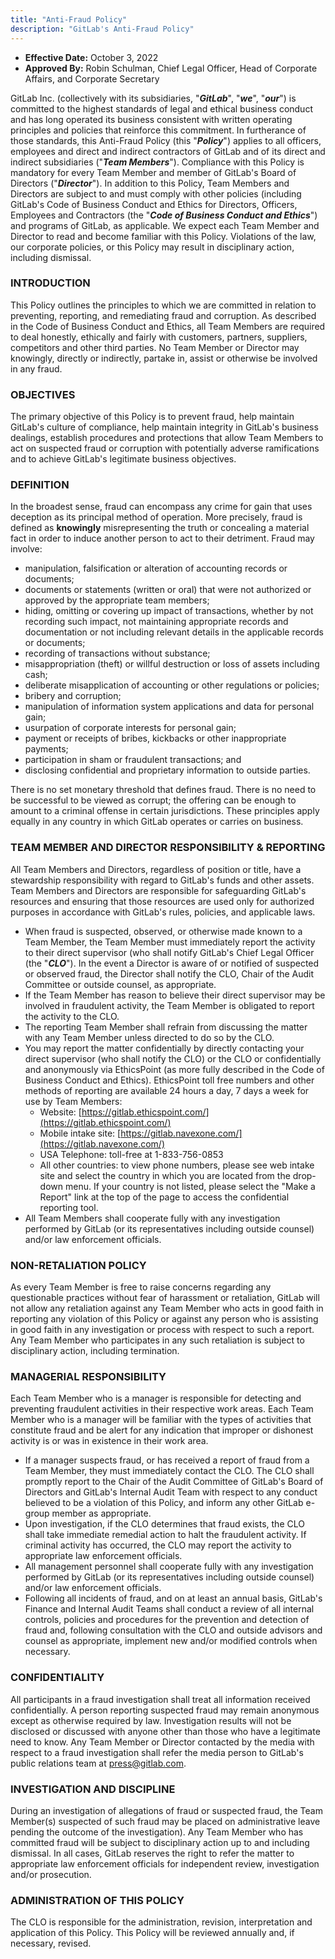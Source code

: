 ```yaml
---
title: "Anti-Fraud Policy"
description: "GitLab's Anti-Fraud Policy"
---
```


- **Effective Date:** October 3, 2022
- **Approved By:** Robin Schulman, Chief Legal Officer, Head of Corporate Affairs, and Corporate Secretary

GitLab Inc. (collectively with its subsidiaries, "***GitLab***", "***we***", "***our***") is committed to the highest standards of legal and ethical business conduct and has long operated its business consistent with written operating principles and policies that reinforce this commitment. In furtherance of those standards, this Anti-Fraud Policy (this "***Policy***") applies to all officers, employees and direct and indirect contractors of GitLab and of its direct and indirect subsidiaries ("***Team Members***"). Compliance with this Policy is mandatory for every Team Member and member of GitLab's Board of Directors ("***Director***"). In addition to this Policy, Team Members and Directors are subject to and must comply with other policies (including GitLab's Code of Business Conduct and Ethics for Directors, Officers, Employees and Contractors (the "***Code of Business Conduct and Ethics***") and programs of GitLab, as applicable. We expect each Team Member and Director to read and become familiar with this Policy. Violations of the law, our corporate policies, or this Policy may result in disciplinary action, including dismissal.

### INTRODUCTION

This Policy outlines the principles to which we are committed in relation to preventing, reporting, and remediating fraud and corruption. As described in the Code of Business Conduct and Ethics, all Team Members are required to deal honestly, ethically and fairly with customers, partners, suppliers, competitors and other third parties. No Team Member or Director may knowingly, directly or indirectly, partake in, assist or otherwise be involved in any fraud.

### OBJECTIVES

The primary objective of this Policy is to prevent fraud, help maintain GitLab's culture of compliance, help maintain integrity in GitLab's business dealings, establish procedures and protections that allow Team Members to act on suspected fraud or corruption with potentially adverse ramifications and to achieve GitLab's legitimate business objectives.

### DEFINITION

In the broadest sense, fraud can encompass any crime for gain that uses deception as its principal method of operation. More precisely, fraud is defined as **knowingly** misrepresenting the truth or concealing a material fact in order to induce another person to act to their detriment. Fraud may involve:

- manipulation, falsification or alteration of accounting records or documents;
- documents or statements (written or oral) that were not authorized or approved by the appropriate team members;
- hiding, omitting or covering up impact of transactions, whether by not recording such impact, not maintaining appropriate records and documentation or not including relevant details in the applicable records or documents;
- recording of transactions without substance;
- misappropriation (theft) or willful destruction or loss of assets including cash;
- deliberate misapplication of accounting or other regulations or policies;
- bribery and corruption;
- manipulation of information system applications and data for personal gain;
- usurpation of corporate interests for personal gain;
- payment or receipts of bribes, kickbacks or other inappropriate payments;
- participation in sham or fraudulent transactions; and
- disclosing confidential and proprietary information to outside parties.

There is no set monetary threshold that defines fraud. There is no need to be successful to be viewed as corrupt; the offering can be enough to amount to a criminal offense in certain jurisdictions. These principles apply equally in any country in which GitLab operates or carries on business.

### TEAM MEMBER AND DIRECTOR RESPONSIBILITY & REPORTING

All Team Members and Directors, regardless of position or title, have a stewardship responsibility with regard to GitLab's funds and other assets. Team Members and Directors are responsible for safeguarding GitLab's resources and ensuring that those resources are used only for authorized purposes in accordance with GitLab's rules, policies, and applicable laws.

- When fraud is suspected, observed, or otherwise made known to a Team Member, the Team Member must immediately report the activity to their direct supervisor (who shall notify GitLab's Chief Legal Officer (the "***CLO***"). In the event a Director is aware of or notified of suspected or observed fraud, the Director shall notify the CLO, Chair of the Audit Committee or outside counsel, as appropriate.
- If the Team Member has reason to believe their direct supervisor may be involved in fraudulent activity, the Team Member is obligated to report the activity to the CLO.
- The reporting Team Member shall refrain from discussing the matter with any Team Member unless directed to do so by the CLO.
- You may report the matter confidentially by directly contacting your direct supervisor (who shall notify the CLO) or the CLO or confidentially and anonymously via EthicsPoint (as more fully described in the Code of Business Conduct and Ethics). EthicsPoint toll free numbers and other methods of reporting are available 24 hours a day, 7 days a week for use by Team Members:
  - Website: [https://gitlab.ethicspoint.com/](https://gitlab.ethicspoint.com/)
  - Mobile intake site: [https://gitlab.navexone.com/](https://gitlab.navexone.com/)
  - USA Telephone: toll-free at 1-833-756-0853
  - All other countries: to view phone numbers, please see web intake site and select the country in which you are located from the drop-down menu. If your country is not listed, please select the "Make a Report" link at the top of the page to access the confidential reporting tool.
- All Team Members shall cooperate fully with any investigation performed by GitLab (or its representatives including outside counsel) and/or law enforcement officials.

### NON-RETALIATION POLICY

As every Team Member is free to raise concerns regarding any questionable practices without fear of harassment or retaliation, GitLab will not allow any retaliation against any Team Member who acts in good faith in reporting any violation of this Policy or against any person who is assisting in good faith in any investigation or process with respect to such a report. Any Team Member who participates in any such retaliation is subject to disciplinary action, including termination.

### MANAGERIAL RESPONSIBILITY

Each Team Member who is a manager is responsible for detecting and preventing fraudulent activities in their respective work areas. Each Team Member who is a manager will be familiar with the types of activities that constitute fraud and be alert for any indication that improper or dishonest activity is or was in existence in their work area.

- If a manager suspects fraud, or has received a report of fraud from a Team Member, they must immediately contact the CLO. The CLO shall promptly report to the Chair of the Audit Committee of GitLab's Board of Directors and GitLab's Internal Audit Team with respect to any conduct believed to be a violation of this Policy, and inform any other GitLab e-group member as appropriate.
- Upon investigation, if the CLO determines that fraud exists, the CLO shall take immediate remedial action to halt the fraudulent activity. If criminal activity has occurred, the CLO may report the activity to appropriate law enforcement officials.
- All management personnel shall cooperate fully with any investigation performed by GitLab (or its representatives including outside counsel) and/or law enforcement officials.
- Following all incidents of fraud, and on at least an annual basis, GitLab's Finance and Internal Audit Teams shall conduct a review of all internal controls, policies and procedures for the prevention and detection of fraud and, following consultation with the CLO and outside advisors and counsel as appropriate, implement new and/or modified controls when necessary.

### CONFIDENTIALITY

All participants in a fraud investigation shall treat all information received confidentially. A person reporting suspected fraud may remain anonymous except as otherwise required by law. Investigation results will not be disclosed or discussed with anyone other than those who have a legitimate need to know. Any Team Member or Director contacted by the media with respect to a fraud investigation shall refer the media person to GitLab's public relations team at press@gitlab.com.

### INVESTIGATION AND DISCIPLINE

During an investigation of allegations of fraud or suspected fraud, the Team Member(s) suspected of such fraud may be placed on administrative leave pending the outcome of the investigation). Any Team Member who has committed fraud will be subject to disciplinary action up to and including dismissal. In all cases, GitLab reserves the right to refer the matter to appropriate law enforcement officials for independent review, investigation and/or prosecution.

### ADMINISTRATION OF THIS POLICY

The CLO is responsible for the administration, revision, interpretation and application of this Policy. This Policy will be reviewed annually and, if necessary, revised.
